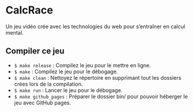 # CalcRace
Un jeu vidéo crée avec les technologies du web pour s’entraîner en calcul mental.

## Compiler ce jeu

* `$ make release` : Compilez le jeu pour le mettre en ligne.
* `$ make` : Compilez le jeu pour le débogage.
* `$ make clean` : Nettoyez le répertoire en supprimant tout les dossiers crées lors de la compilation.
* `$ make run` : Lancer le jeu pour le débogage.
* `$ make github_pages` : Préparer le dossier bin/ pour pouvoir héberger le jeu avec GitHub pages.
